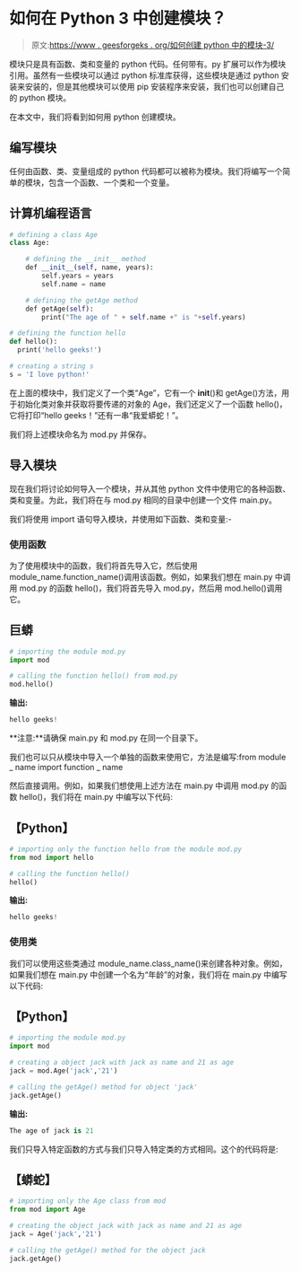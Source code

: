 # 如何在 Python 3 中创建模块？

> 原文:[https://www . geesforgeks . org/如何创建 python 中的模块-3/](https://www.geeksforgeeks.org/how-to-create-modules-in-python-3/)

模块只是具有函数、类和变量的 python 代码。任何带有。py 扩展可以作为模块引用。虽然有一些模块可以通过 python 标准库获得，这些模块是通过 python 安装来安装的，但是其他模块可以使用 pip 安装程序来安装，我们也可以创建自己的 python 模块。

在本文中，我们将看到如何用 python 创建模块。

## 编写模块

任何由函数、类、变量组成的 python 代码都可以被称为模块。我们将编写一个简单的模块，包含一个函数、一个类和一个变量。

## 计算机编程语言

```py
# defining a class Age
class Age:                    

    # defining the __init__ method
    def __init__(self, name, years):    
        self.years = years
        self.name = name

    # defining the getAge method
    def getAge(self):                    
        print("The age of " + self.name +" is "+self.years)

# defining the function hello       
def hello():                
  print('hello geeks!')

# creating a string s 
s = 'I love python!'            
```

在上面的模块中，我们定义了一个类“Age”，它有一个 __init__()和 getAge()方法，用于初始化类对象并获取将要传递的对象的 Age，我们还定义了一个函数 hello()，它将打印“hello geeks！”还有一串“我爱蟒蛇！”。

我们将上述模块命名为 mod.py 并保存。

## 导入模块

现在我们将讨论如何导入一个模块，并从其他 python 文件中使用它的各种函数、类和变量。为此，我们将在与 mod.py 相同的目录中创建一个文件 main.py。

我们将使用 import 语句导入模块，并使用如下函数、类和变量:-

### 使用函数

为了使用模块中的函数，我们将首先导入它，然后使用 module_name.function_name()调用该函数。例如，如果我们想在 main.py 中调用 mod.py 的函数 hello()，我们将首先导入 mod.py，然后用 mod.hello()调用它。

## 巨蟒

```py
# importing the module mod.py
import mod         

# calling the function hello() from mod.py
mod.hello() 
```

**输出:**

```py
hello geeks!
```

**注意:**请确保 main.py 和 mod.py 在同一个目录下。

我们也可以只从模块中导入一个单独的函数来使用它，方法是编写:from module _ name import function _ name

然后直接调用。例如，如果我们想使用上述方法在 main.py 中调用 mod.py 的函数 hello()，我们将在 main.py 中编写以下代码:

## 【Python】

```py
# importing only the function hello from the module mod.py
from mod import hello         

# calling the function hello() 
hello()     
```

**输出:**

```py
hello geeks!
```

### 使用类

我们可以使用这些类通过 module_name.class_name()来创建各种对象。例如，如果我们想在 main.py 中创建一个名为“年龄”的对象，我们将在 main.py 中编写以下代码:

## 【Python】

```py
# importing the module mod.py
import mod          

# creating a object jack with jack as name and 21 as age
jack = mod.Age('jack','21') 

# calling the getAge() method for object 'jack'
jack.getAge()                
```

**输出:**

```py
The age of jack is 21
```

我们只导入特定函数的方式与我们只导入特定类的方式相同。这个的代码将是:

## 【蟒蛇】

```py
# importing only the Age class from mod
from mod import Age          

# creating the object jack with jack as name and 21 as age
jack = Age('jack','21')    

# calling the getAge() method for the object jack
jack.getAge()                
```